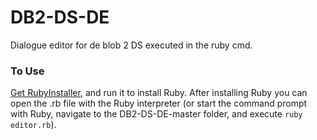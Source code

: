 # DB2-DS-DE
Dialogue editor for de blob 2 DS executed in the ruby cmd.

### To Use
[Get RubyInstaller](https://rubyinstaller.org/), and run it to install Ruby. After installing Ruby you can open the .rb file with the Ruby interpreter (or start the command prompt with Ruby, navigate to the DB2-DS-DE-master folder, and execute
`ruby editor.rb`).
